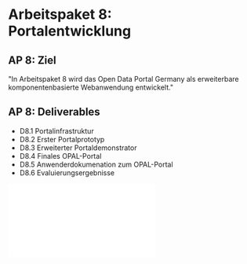# Arbeitspaket 8: <br/> Portalentwicklung

## AP 8: Ziel

"In Arbeitspaket 8 wird das Open Data Portal Germany als erweiterbare komponentenbasierte Webanwendung entwickelt."

## AP 8: Deliverables

- D8.1 Portalinfrastruktur
- D8.2 Erster Portalprototyp
- D8.3 Erweiterter Portaldemonstrator
- D8.4 Finales OPAL-Portal
- D8.5 Anwenderdokumenation zum OPAL-Portal
- D8.6 Evaluierungsergebnisse


![](../Medien/AP8-Demo-Repositories.pdf)

